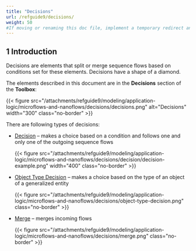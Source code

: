 ```yaml
---
title: "Decisions"
url: /refguide9/decisions/
weight: 50
#If moving or renaming this doc file, implement a temporary redirect and let the respective team know they should update the URL in the product. See Mapping to Products for more details. 
---
```


## 1 Introduction

Decisions are elements that split or merge sequence flows based on conditions set for these elements. Decisions have a shape of a diamond.

The elements described in this document are in the **Decisions** section of the **Toolbox**:

{{< figure src="/attachments/refguide9/modeling/application-logic/microflows-and-nanoflows/decisions/decisions.png" alt="Decisions"   width="300"  class="no-border" >}}

There are following types of decisions:

* [Decision](/refguide9/decision/) – makes a choice based on a condition and follows one and only one of the outgoing sequence flows

    {{< figure src="/attachments/refguide9/modeling/application-logic/microflows-and-nanoflows/decisions/decision/decision-example.png"   width="400"  class="no-border" >}}

* [Object Type Decision](/refguide9/object-type-decision/) – makes a choice based on the type of an object of a generalized entity

    {{< figure src="/attachments/refguide9/modeling/application-logic/microflows-and-nanoflows/decisions/object-type-decision.png" class="no-border" >}}

* [Merge](/refguide9/merge/) – merges incoming flows 

    {{< figure src="/attachments/refguide9/modeling/application-logic/microflows-and-nanoflows/decisions/merge.png" class="no-border" >}}
